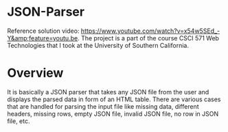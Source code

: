 # JSON-Parser
Reference solution video: https://www.youtube.com/watch?v=x54w5SEd_-Y&amp;feature=youtu.be. The project is a part of the course CSCI 571 Web Technologies that I took at the University of Southern California.

# **Overview**
It is basically a JSON parser that takes any JSON file from the user and displays the parsed data in form of an HTML table. There are various cases that are handled for parsing the input file like missing data, different headers, missing rows, empty JSON file, invalid JSON file, no row in JSON file, etc.

